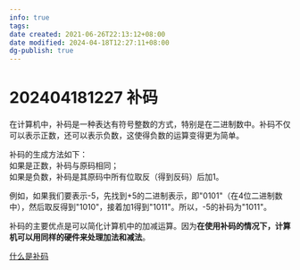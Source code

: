 ```yaml
---
info: true
tags: 
date created: 2021-06-26T22:13:12+08:00
date modified: 2024-04-18T12:27:11+08:00
dg-publish: true
---
```


# 202404181227 补码

  
在计算机中，补码是一种表达有符号整数的方式，特别是在二进制数中。补码不仅可以表示正数，还可以表示负数，这使得负数的运算变得更为简单。

补码的生成方法如下：  
如果是正数，补码与原码相同；  
如果是负数，补码是其原码中所有位取反（得到反码）后加1。

例如，如果我们要表示-5，先找到+5的二进制表示，即"0101"（在4位二进制数中），然后取反得到"1010"，接着加1得到"1011"。所以，-5的补码为"1011"。

补码的主要优点是可以简化计算机中的加减运算。因为**在使用补码的情况下，计算机可以用同样的硬件来处理加法和减法**。


[什么是补码](https://zh.wikipedia.org/wiki/%E4%BA%8C%E8%A3%9C%E6%95%B8)

